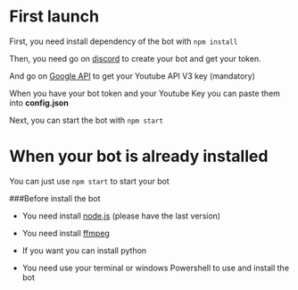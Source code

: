 # First launch
First, you need install dependency of the bot with ```npm install```

Then, you need go on [discord](https://discordapp.com/developers/applications/me) to create your bot and get your token.

And go on [Google API](https://console.developers.google.com/apis/api/youtube/) to get your Youtube API V3 key (mandatory)

When you have your bot token and your Youtube Key you can paste them into **config.json**

Next, you can start the bot with ```npm start```


# When your bot is already installed
You can just use ```npm start``` to start your bot




###Before install the bot
- You need install [node.js](https://nodejs.org/en/) (please have the last version)
- You need install [ffmpeg](https://github.com/Creaprog/install_FFMPEG)
- If you want you can install python

- You need use your terminal or windows Powershell to use and install the bot
